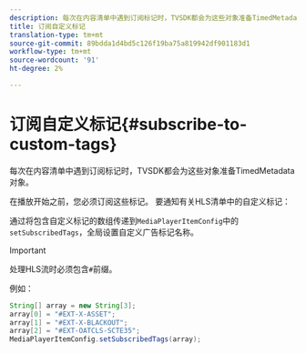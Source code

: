 ```yaml
---
description: 每次在内容清单中遇到订阅标记时，TVSDK都会为这些对象准备TimedMetadata对象。
title: 订阅自定义标记
translation-type: tm+mt
source-git-commit: 89bdda1d4bd5c126f19ba75a819942df901183d1
workflow-type: tm+mt
source-wordcount: '91'
ht-degree: 2%

---
```



# 订阅自定义标记{#subscribe-to-custom-tags}

每次在内容清单中遇到订阅标记时，TVSDK都会为这些对象准备TimedMetadata对象。

在播放开始之前，您必须订阅这些标记。
要通知有关HLS清单中的自定义标记：

通过将包含自定义标记的数组传递到`MediaPlayerItemConfig`中的`setSubscribedTags`，全局设置自定义广告标记名称。

>[!IMPORTANT]
>
>处理HLS流时必须包含`#`前缀。

例如：

```java
String[] array = new String[3]; 
array[0] = "#EXT-X-ASSET"; 
array[1] = "#EXT-X-BLACKOUT"; 
array[2] = "#EXT-OATCLS-SCTE35"; 
MediaPlayerItemConfig.setSubscribedTags(array);
```

